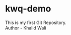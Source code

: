 # kwq-demo
This is my first Git Repository.
<br>
Author - Khalid Wali
<This is my second git repository>
